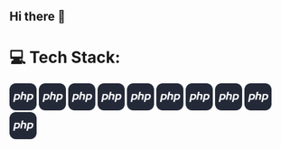 ## Hi there 👋

# 💻 Tech Stack:

<img src="https://github.com/DeepakSaini2331997/DeepakSaini2331997/blob/main/assets/icons/PHP-Dark.svg" width="48">
<img src="https://github.com/DeepakSaini2331997/DeepakSaini2331997/blob/main/assets/icons/PHP-Dark.svg" width="48">
<img src="https://github.com/DeepakSaini2331997/DeepakSaini2331997/blob/main/assets/icons/PHP-Dark.svg" width="48">
<img src="https://github.com/DeepakSaini2331997/DeepakSaini2331997/blob/main/assets/icons/PHP-Dark.svg" width="48">
<img src="https://github.com/DeepakSaini2331997/DeepakSaini2331997/blob/main/assets/icons/PHP-Dark.svg" width="48">
<img src="https://github.com/DeepakSaini2331997/DeepakSaini2331997/blob/main/assets/icons/PHP-Dark.svg" width="48">
<img src="https://github.com/DeepakSaini2331997/DeepakSaini2331997/blob/main/assets/icons/PHP-Dark.svg" width="48">
<img src="https://github.com/DeepakSaini2331997/DeepakSaini2331997/blob/main/assets/icons/PHP-Dark.svg" width="48">
<img src="https://github.com/DeepakSaini2331997/DeepakSaini2331997/blob/main/assets/icons/PHP-Dark.svg" width="48">
<img src="https://github.com/DeepakSaini2331997/DeepakSaini2331997/blob/main/assets/icons/PHP-Dark.svg" width="48">





<!--
**DeepakSaini2331997/DeepakSaini2331997** is a ✨ _special_ ✨ repository because its `README.md` (this file) appears on your GitHub profile.

Here are some ideas to get you started:

- 🔭 I’m currently working on ...
- 🌱 I’m currently learning ...
- 👯 I’m looking to collaborate on ...
- 🤔 I’m looking for help with ...
- 💬 Ask me about ...
- 📫 How to reach me: ...
- 😄 Pronouns: ...
- ⚡ Fun fact: ...
-->
